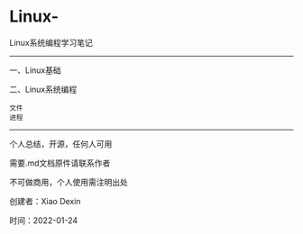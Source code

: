 # Linux-
Linux系统编程学习笔记
******************************************************
一、Linux基础

二、Linux系统编程

    文件
    进程
    
    
******************************************************
个人总结，开源，任何人可用

需要.md文档原件请联系作者

不可做商用，个人使用需注明出处

创建者：Xiao Dexin

时间：2022-01-24
